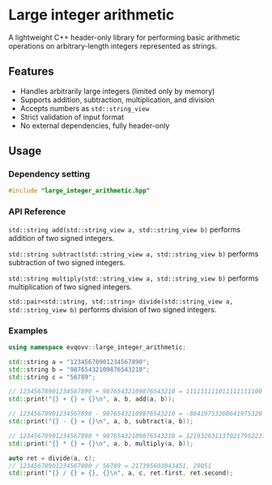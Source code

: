 # Large integer arithmetic  

A lightweight C++ header-only library for performing basic arithmetic operations on arbitrary-length integers represented as strings.

## Features  
-  Handles arbitrarily large integers (limited only by memory)  
- Supports addition, subtraction, multiplication, and division  
- Accepts numbers as ``std::string_view``  
- Strict validation of input format  
- No external dependencies, fully header-only  

## Usage  
### Dependency setting
```cpp
#include "large_integer_arithmetic.hpp"
```  

### API Reference  
``std::string add(std::string_view a, std::string_view b)`` performs addition of two signed integers.  

``std::string subtract(std::string_view a, std::string_view b)`` performs subtraction of two signed integers.  

``std::string multiply(std::string_view a, std::string_view b)`` performs multiplication of two signed integers.  

``std::pair<std::string, std::string> divide(std::string_view a, std::string_view b)`` performs division of two signed integers.

### Examples  
```cpp
using namespace evqovv::large_integer_arithmetic;

std::string a = "12345678901234567890";
std::string b = "98765432109876543210";
std::string c = "56789";

// 12345678901234567890 + 98765432109876543210 = 111111111011111111100
std::print("{} + {} = {}\n", a, b, add(a, b));

// 12345678901234567890 - 98765432109876543210 = -86419753208641975320
std::print("{} - {} = {}\n", a, b, subtract(a, b));

// 12345678901234567890 * 98765432109876543210 = 1219326311370217952237463801111263526900
std::print("{} * {} = {}\n", a, b, multiply(a, b));

auto ret = divide(a, c);
// 12345678901234567890 / 56789 = 217395603043451, 29051
std::print("{} / {} = {}, {}\n", a, c, ret.first, ret.second);
```